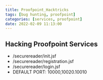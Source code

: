 ```yaml
---
title: Proofpoint_Hacktricks
tags: [bug hunting, proofpoint]
categories: [services, proofpoint]
date: 2022-02-09 11:13:00
---
```


## Hacking Proofpoint Services

+  /securereader/init.jsf
+  /securereader/registration.jsf
+  /securereader/login.jsf
+  DEFAULT PORT: 10000,10020.10010
